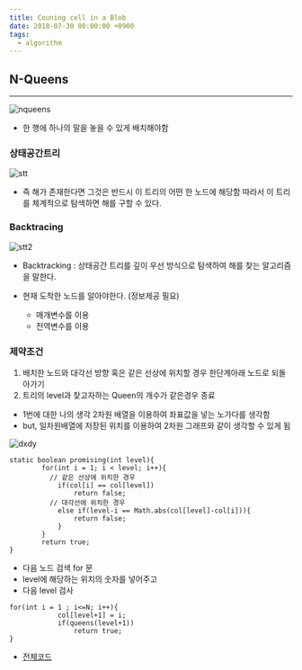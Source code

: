 ```yaml
---
title: Couning cell in a Blob
date: 2018-07-30 00:00:00 +0900
tags:
  - algorithm
---
```



## N-Queens
---

![nqueens](https://user-images.githubusercontent.com/33478245/43377963-50481a6c-93b3-11e8-8dd0-ffd269a6ff5a.PNG)

- 한 행에 하나의 말을 놓을 수 있게 배치해야함

### 상태공간트리

![stt](https://user-images.githubusercontent.com/33478245/43378087-0f32de08-93b4-11e8-95ed-e24281f0ee13.PNG)

- 즉 해가 존재한다면 그것은 반드시 이 트리의 어떤 한 노드에 해당함 따라서 이 트리를 체계적으로 탐색하면 해를 구할 수 있다.

### Backtracing

![stt2](https://user-images.githubusercontent.com/33478245/43378210-d78cacd0-93b4-11e8-8e8e-4921bbfcea05.PNG)

- Backtracking :  상태공간 트리를 깊이 우선 방식으로 탐색하여 해를 찾는 알고리즘을 말한다.

- 현재 도착한 노드를 알아야한다. (정보제공 필요)
  - 매개변수를 이용
  - 전역변수를 이용

### 제약조건
1. 배치한 노드와 대각선 방향 혹은 같은 선상에 위치할 경우 한단계아래 노드로 되돌아가기
2. 트리의 level과 찾고자하는 Queen의 개수가 같은경우 종료

- 1번에 대한 나의 생각 2차원 배열을 이용하여 좌표값을 넣는 노가다를 생각함
- but, 일차원배열에 저장된 위치를 이용하여 2차원 그래프와 같이 생각할 수 있게 됨

![dxdy](https://user-images.githubusercontent.com/33478245/43379881-36b01ee6-93be-11e8-9a91-5f856b3c50f5.PNG)

```
static boolean promising(int level){
        for(int i = 1; i < level; i++){
          // 같은 선상에 위치한 경우
            if(col[i] == col[level])
                return false;
          // 대각선에 위치한 경우
            else if(level-i == Math.abs(col[level]-col[i])){
                return false;
            }
        }
        return true;
}
```


- 다음 노드 검색 for 문
- level에 해당하는 위치의 숫자를 넣어주고
- 다음 level 검사

```
for(int i = 1 ; i<=N; i++){
            col[level+1] = i;
            if(queens(level+1))
                return true;
}
```

- [전체코드](https://github.com/S-Onix/algorithme_Training/blob/master/src/recursion/RecursionNQueen.java)
